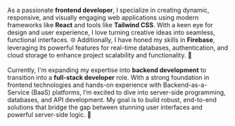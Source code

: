 As a passionate **frontend developer**, I specialize in creating dynamic, responsive, and visually engaging web applications using modern frameworks like **React** and tools like **Tailwind CSS**. With a keen eye for design and user experience, I love turning creative ideas into seamless, functional interfaces. 🌐 Additionally, I have honed my skills in **Firebase**, leveraging its powerful features for real-time databases, authentication, and cloud storage to enhance project scalability and functionality. 🚀  
<br>
Currently, I'm expanding my expertise into **backend development** to transition into a **full-stack developer** role. With a strong foundation in frontend technologies and hands-on experience with Backend-as-a-Service (BaaS) platforms, I’m excited to dive into server-side programming, databases, and API development. My goal is to build robust, end-to-end solutions that bridge the gap between stunning user interfaces and powerful server-side logic. 🌟
